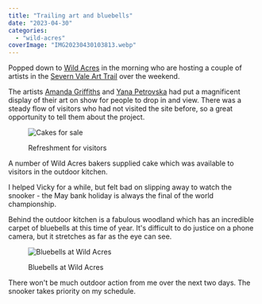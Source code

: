 ```yaml
---
title: "Trailing art and bluebells"
date: "2023-04-30"
categories: 
  - "wild-acres"
coverImage: "IMG20230430103813.webp"
---
```


Popped down to [Wild Acres](https://wildacres.org.uk/) in the morning who are hosting a couple of artists in the [Severn Vale Art Trail](https://www.severnvalearttrail.org/) over the weekend.

The artists [Amanda Griffiths](https://www.severnvalearttrail.org/artists-2023-test-2-1/amanda-griffiths) and [Yana Petrovska](https://www.severnvalearttrail.org/artists-2023-test-2-1/yana-petrovska) had put a magnificent display of their art on show for people to drop in and view. There was a steady flow of visitors who had not visited the site before, so a great opportunity to tell them about the project.

<figure>

![Cakes for sale](images/IMG20230430112851-1024x809.webp)

<figcaption>

Refreshment for visitors

</figcaption>

</figure>

A number of Wild Acres bakers supplied cake which was available to visitors in the outdoor kitchen.

I helped Vicky for a while, but felt bad on slipping away to watch the snooker - the May bank holiday is always the final of the world championship.

Behind the outdoor kitchen is a fabulous woodland which has an incredible carpet of bluebells at this time of year. It's difficult to do justice on a phone camera, but it stretches as far as the eye can see.

<figure>

![Bluebells at Wild Acres](images/IMG20230430104151-1024x511.webp)

<figcaption>

Bluebells at Wild Acres

</figcaption>

</figure>

There won't be much outdoor action from me over the next two days. The snooker takes priority on my schedule.
